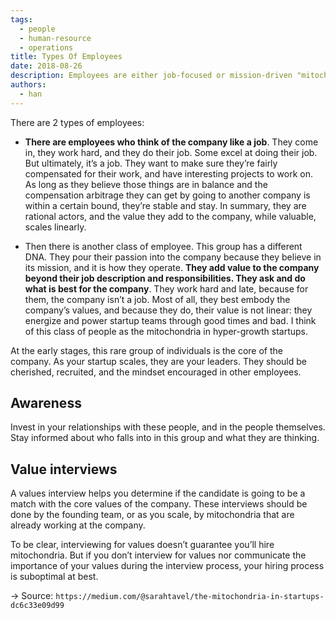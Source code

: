 ```yaml
---
tags: 
  - people
  - human-resource
  - operations
title: Types Of Employees
date: 2018-08-26
description: Employees are either job-focused or mission-driven "mitochondria" who drive company growth. Prioritizing the latter through values interviews is key to startup success.
authors: 
  - han
---
```

There are 2 types of employees:

* **There are employees who think of the company like a job**. They come in, they work hard, and they do their job. Some excel at doing their job. But ultimately, it’s a job. They want to make sure they’re fairly compensated for their work, and have interesting projects to work on. As long as they believe those things are in balance and the compensation arbitrage they can get by going to another company is within a certain bound, they’re stable and stay. In summary, they are rational actors, and the value they add to the company, while valuable, scales linearly.

* Then there is another class of employee. This group has a different DNA. They pour their passion into the company because they believe in its mission, and it is how they operate. **They add value to the company beyond their job description and responsibilities. They ask and do what is best for the company**. They work hard and late, because for them, the company isn’t a job. Most of all, they best embody the company’s values, and because they do, their value is not linear: they energize and power startup teams through good times and bad. I think of this class of people as the mitochondria in hyper-growth startups.

At the early stages, this rare group of individuals is the core of the company. As your startup scales, they are your leaders. They should be cherished, recruited, and the mindset encouraged in other employees.

## Awareness
Invest in your relationships with these people, and in the people themselves. Stay informed about who falls into in this group and what they are thinking.

## Value interviews
A values interview helps you determine if the candidate is going to be a match with the core values of the company. These interviews should be done by the founding team, or as you scale, by mitochondria that are already working at the company.

To be clear, interviewing for values doesn’t guarantee you’ll hire mitochondria. But if you don’t interview for values nor communicate the importance of your values during the interview process, your hiring process is suboptimal at best.

→ Source: `https://medium.com/@sarahtavel/the-mitochondria-in-startups-dc6c33e09d99`